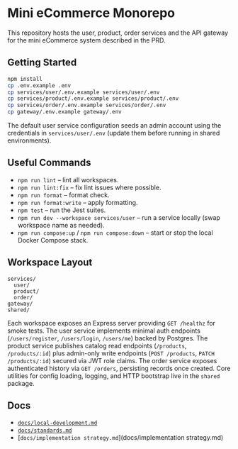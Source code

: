 # Mini eCommerce Monorepo

This repository hosts the user, product, order services and the API gateway for the mini eCommerce system described in the PRD.

## Getting Started

```bash
npm install
cp .env.example .env
cp services/user/.env.example services/user/.env
cp services/product/.env.example services/product/.env
cp services/order/.env.example services/order/.env
cp gateway/.env.example gateway/.env
```

The default user service configuration seeds an admin account using the credentials in `services/user/.env` (update them before running in shared environments).

## Useful Commands

- `npm run lint` – lint all workspaces.
- `npm run lint:fix` – fix lint issues where possible.
- `npm run format` – format check.
- `npm run format:write` – apply formatting.
- `npm test` – run the Jest suites.
- `npm run dev --workspace services/user` – run a service locally (swap workspace name as needed).
- `npm run compose:up` / `npm run compose:down` – start or stop the local Docker Compose stack.

## Workspace Layout

```
services/
  user/
  product/
  order/
gateway/
shared/
```

Each workspace exposes an Express server providing `GET /healthz` for smoke tests. The user service implements minimal auth endpoints (`/users/register`, `/users/login`, `/users/me`) backed by Postgres. The product service publishes catalog read endpoints (`/products`, `/products/:id`) plus admin-only write endpoints (`POST /products`, `PATCH /products/:id`) secured via JWT role claims. The order service exposes authenticated history via `GET /orders`, persisting records once created. Core utilities for config loading, logging, and HTTP bootstrap live in the `shared` package.

## Docs

- [`docs/local-development.md`](docs/local-development.md)
- [`docs/standards.md`](docs/standards.md)
- [`docs/implementation strategy.md`](docs/implementation strategy.md)
